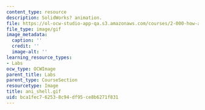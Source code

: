 ```yaml
---
content_type: resource
description: SolidWorks? animation.
file: https://ol-ocw-studio-app-qa.s3.amazonaws.com/courses/2-000-how-and-why-machines-work-spring-2002/bca1fec762538c94df95ce8b6271f831_ani_shell.gif
file_type: image/gif
image_metadata:
  caption: ''
  credit: ''
  image-alt: ''
learning_resource_types:
- Labs
ocw_type: OCWImage
parent_title: Labs
parent_type: CourseSection
resourcetype: Image
title: ani_shell.gif
uid: bca1fec7-6253-8c94-df95-ce8b6271f831
---
```

